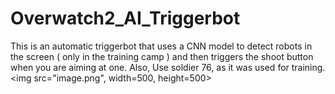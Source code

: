 # Overwatch2_AI_Triggerbot
This is an automatic triggerbot that uses a CNN model to detect robots in the screen ( only in the training camp ) and then triggers the shoot button when you are aiming at one. Also, Use soldier 76, as it was used for training.
<img src="image.png", width=500, height=500>
